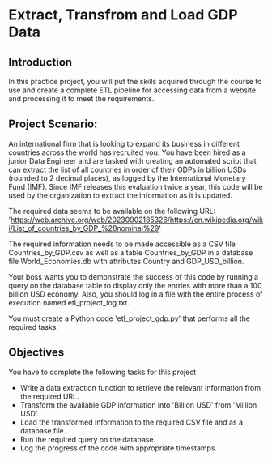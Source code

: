 # Extract, Transfrom and Load GDP Data


## Introduction

In this practice project, you will put the skills acquired through the course to use and create a complete ETL pipeline for accessing data from a website and processing it to meet the requirements.

## Project Scenario:

An international firm that is looking to expand its business in different countries across the world has recruited you. You have been hired as a junior Data Engineer and are tasked with creating an automated script that can extract the list of all countries in order of their GDPs in billion USDs (rounded to 2 decimal places), as logged by the International Monetary Fund (IMF). Since IMF releases this evaluation twice a year, this code will be used by the organization to extract the information as it is updated.

The required data seems to be available on the following URL: 'https://web.archive.org/web/20230902185326/https://en.wikipedia.org/wiki/List_of_countries_by_GDP_%28nominal%29'

The required information needs to be made accessible as a CSV file Countries_by_GDP.csv as well as a table Countries_by_GDP in a database file World_Economies.db with attributes Country and GDP_USD_billion.

Your boss wants you to demonstrate the success of this code by running a query on the database table to display only the entries with more than a 100 billion USD economy. Also, you should log in a file with the entire process of execution named etl_project_log.txt.

You must create a Python code 'etl_project_gdp.py' that performs all the required tasks.

## Objectives

You have to complete the following tasks for this project

- Write a data extraction function to retrieve the relevant information from the required URL.
- Transform the available GDP information into 'Billion USD' from 'Million USD'.
- Load the transformed information to the required CSV file and as a database file.
- Run the required query on the database.
- Log the progress of the code with appropriate timestamps.


